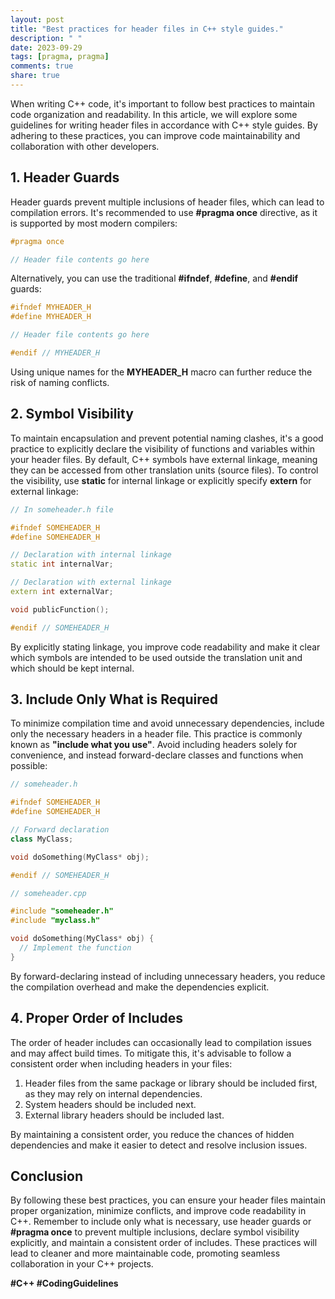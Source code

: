 ```yaml
---
layout: post
title: "Best practices for header files in C++ style guides."
description: " "
date: 2023-09-29
tags: [pragma, pragma]
comments: true
share: true
---
```


When writing C++ code, it's important to follow best practices to maintain code organization and readability. In this article, we will explore some guidelines for writing header files in accordance with C++ style guides. By adhering to these practices, you can improve code maintainability and collaboration with other developers.

## 1. Header Guards

Header guards prevent multiple inclusions of header files, which can lead to compilation errors. It's recommended to use **#pragma once** directive, as it is supported by most modern compilers:

```cpp
#pragma once

// Header file contents go here
```

Alternatively, you can use the traditional **#ifndef**, **#define**, and **#endif** guards:

```cpp
#ifndef MYHEADER_H
#define MYHEADER_H

// Header file contents go here

#endif // MYHEADER_H
```

Using unique names for the **MYHEADER_H** macro can further reduce the risk of naming conflicts.

## 2. Symbol Visibility

To maintain encapsulation and prevent potential naming clashes, it's a good practice to explicitly declare the visibility of functions and variables within your header files. By default, C++ symbols have external linkage, meaning they can be accessed from other translation units (source files). To control the visibility, use **static** for internal linkage or explicitly specify **extern** for external linkage:

```cpp
// In someheader.h file

#ifndef SOMEHEADER_H
#define SOMEHEADER_H

// Declaration with internal linkage
static int internalVar;

// Declaration with external linkage
extern int externalVar;

void publicFunction();

#endif // SOMEHEADER_H
```

By explicitly stating linkage, you improve code readability and make it clear which symbols are intended to be used outside the translation unit and which should be kept internal.

## 3. Include Only What is Required

To minimize compilation time and avoid unnecessary dependencies, include only the necessary headers in a header file. This practice is commonly known as **"include what you use"**. Avoid including headers solely for convenience, and instead forward-declare classes and functions when possible:

```cpp
// someheader.h

#ifndef SOMEHEADER_H
#define SOMEHEADER_H

// Forward declaration
class MyClass;

void doSomething(MyClass* obj);

#endif // SOMEHEADER_H

// someheader.cpp

#include "someheader.h"
#include "myclass.h"

void doSomething(MyClass* obj) {
  // Implement the function
}
```

By forward-declaring instead of including unnecessary headers, you reduce the compilation overhead and make the dependencies explicit.

## 4. Proper Order of Includes

The order of header includes can occasionally lead to compilation issues and may affect build times. To mitigate this, it's advisable to follow a consistent order when including headers in your files:

1. Header files from the same package or library should be included first, as they may rely on internal dependencies.
2. System headers should be included next.
3. External library headers should be included last.

By maintaining a consistent order, you reduce the chances of hidden dependencies and make it easier to detect and resolve inclusion issues.

## Conclusion

By following these best practices, you can ensure your header files maintain proper organization, minimize conflicts, and improve code readability in C++. Remember to include only what is necessary, use header guards or **#pragma once** to prevent multiple inclusions, declare symbol visibility explicitly, and maintain a consistent order of includes. These practices will lead to cleaner and more maintainable code, promoting seamless collaboration in your C++ projects.

**#C++ #CodingGuidelines**